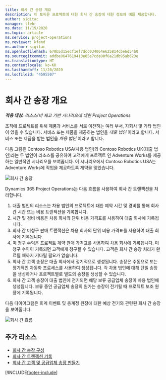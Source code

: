 ```yaml
---
title: 회사 간 송장 개요
description: 이 토픽은 프로젝트에 대한 회사 간 송장에 대한 정보와 예를 제공합니다.
author: sigitac
manager: tfehr
ms.date: 11/19/2020
ms.topic: article
ms.service: project-operations
ms.reviewer: kfend
ms.author: sigitac
ms.openlocfilehash: 670b5d15ecf1ef7dcc034064e625814cbe6d54b0
ms.sourcegitcommit: addbe0647619413e85e7cde80f6a21db95ab623e
ms.translationtype: HT
ms.contentlocale: ko-KR
ms.lasthandoff: 11/20/2020
ms.locfileid: "4595507"
---
```

# <a name="intercompany-invoicing-overview"></a>회사 간 송장 개요

_**적용 대상:** 리소스/비 재고 기반 시나리오에 대한 Project Operations_

조직에 프로젝트를 위해 제품과 서비스를 서로 이전하는 여러 부서, 자회사 및 기타 법인이 있을 수 있습니다. 서비스 또는 제품을 제공하는 법인을 *대출 법인* 이라고 합니다. 서비스 또는 제품을 받는 법인을 *차용 법인* 이라고 합니다.

다음 그림은 Contoso Robotics USA(차용 법인)와 Contoso Robotics UK(대출 법인)라는 두 법인이 리소스를 공유하여 고객에게 프로젝트 인 Adventure Works를 제공하는 일반적인 시나리오를 보여줍니다. 이 시나리오에서 Contoso Robotics USA는 Adventure Works에 작업을 제공하도록 계약을 맺었습니다.

![회사 간 송장](./media/IntercompanyScenario.png) 

Dynamics 365 Project Operations는 다음 흐름을 사용하여 회사 간 트랜잭션을 처리합니다.

1. 대출 법인의 리소스는 차용 법인의 프로젝트에 대한 예약 시간 및 경비를 통해 회사 간 시간 또는 비용 트랜잭션을 기록합니다.
2. 시간 및 경비 비용은 차용 회사의 단위 비용 가격표를 사용하여 대출 회사에 기록됩니다.
3. 회사 간 미청구 판매 트랜잭션은 차용 회사의 단위 비용 가격표를 사용하여 대출 회사에 기록됩니다.
4. 미 청구 수익은 프로젝트 계약 판매 가격표를 사용하여 차용 회사에 기록됩니다. 미 청구 수익이 기록되면 고객에게 청구될 수 있습니다. 고객은 회사 간 송장 처리가 완료될 때까지 기다릴 필요가 없습니다.
5. 회사 간 고객 송장은 대출 회사에서 정기적으로 생성됩니다. 송장은 수동으로 또는 정기적인 자동화 프로세스를 사용하여 생성됩니다. 각 차용 법인에 대해 단일 송장을 생성하거나 프로젝트별로 별도의 송장을 생성할 수 있습니다.
6. 회사 간 고객 송장이 대출 법인에 전기되면 해당 보류 공급업체 송장이 차용 법인에 생성됩니다. 보류 중인 공급업체 송장의 원가는 송장이 전기될 때 프로젝트 보조 원장에 기록됩니다.

다음 다이어그램은 회계 이벤트 및 총계정 원장에 대한 예상 전기와 관련된 회사 간 송장을 보여줍니다.

![회사 간 흐름](./media/IntercompanyFlow.png)

## <a name="additional-resources"></a>추가 리소스

- [회사 간 송장 구성](configure-intercompany-invoicing.md)
- [회사 간 트랜잭션 기록](create-intercompany-transactions.md)
- [회사 간 고객 및 공급업체 송장 만들기](create-intercompany-customer-vendor-invoices.md)


[!INCLUDE[footer-include](../includes/footer-banner.md)]
